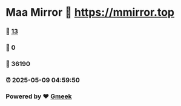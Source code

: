 # Maa Mirror :link: https://mmirror.top 
### :page_facing_up: [13](https://mmirror.top/tag.html) 
### :speech_balloon: 0 
### :hibiscus: 36190 
### :alarm_clock: 2025-05-09 04:59:50 
### Powered by :heart: [Gmeek](https://github.com/Meekdai/Gmeek)
